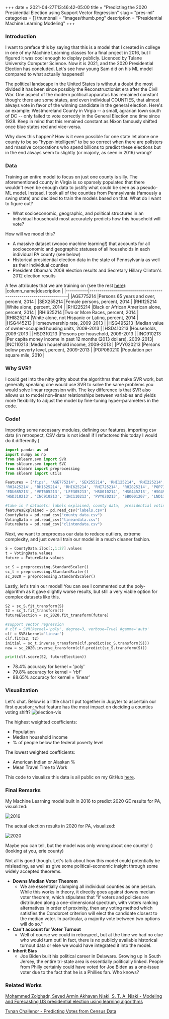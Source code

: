 +++ 
date = 2021-04-27T13:46:42-05:00
title = "Predicting the 2020 Presidential Election using Support Vector Regression"
slug = "pres-ml"
categories = []
thumbnail = "images/thumb.png"
description = "Presidential Machine Learning Modeling"
+++

### Introduction
I want to preface this by saying that this is a model that I created in college in one of my Machine Learning classes for a final project in 2016, but I figured it was cool enough to display publicly. Licenced by Tulane University Computer Science.
Now it is 2021, and the 2020 Presidential Election has concluded. Let's see how young Sam did on his ML model compared to what actually happened!

The political landscape in the United States is without a doubt the most divided it has been since possibly the Reconstructionist era after the Civil War. One aspect of the modern political apparatus has remained constant though: there are some states, and even individual COUNTIES, that almost always vote in favor of the winning candidate in the general election. Here's an example: Westmoreland County in Virgia -- a small, agrarian town south of DC -- only failed to vote correctly in the General Election one time since 1928. Keep in mind that this remained constant as Nixon famously shifted once blue states red and vice-versa.

Why does this happen? How is it even possible for one state let alone one county to be so "hyper-intelligent" to be so correct when there are pollsters and massive corporations who spend billions to predict these elections but in the end always seem to slightly (or majorly, as seen in 2016) wrong?

### Data
Training an entire model to focus on just one county is silly. The aforementioned county in Virgia is so sparsely populated that there wouldn't even be enough data to justify what could be seen as a pseudo-ML model.
Instead, I took all of the counties from Pennsylvania (famously a swing state) and decided to train the models based on that.
What do I want to figure out?
- What socioeconomic, geographic, and political structures in an individual househould most accurately predicts how this household will vote?

How will we model this?
- A massive dataset (woooo machine learning!) that accounts for all socioeconomic and geographic statuses of all households in each individual PA county (see below)
- Historical presidential election data in the state of Pennsylvania as well as their individual counties
- President Obama's 2008 election results and Secretary Hillary Clinton's 2012 election results

A few attributes that we are training on (see the rest [here](https://github.com/k0ley/Projects/tree/master/Machine%20Learning/President%20Model)):
|column_name|description                                                        |
|-----------|-------------------------------------------------------------------|
|AGE775214  |Persons 65 years and over, percent, 2014                           |
|SEX255214  |Female persons, percent, 2014                                      |
|RHI125214  |White alone, percent, 2014                                         |
|RHI225214  |Black or African American alone, percent, 2014                     |
|RHI625214  |Two or More Races, percent, 2014                                   |
|RHI825214  |White alone, not Hispanic or Latino, percent, 2014                 |
|HSG445213  |Homeownership rate, 2009-2013                                      |
|HSG495213  |Median value of owner-occupied housing units, 2009-2013            |
|HSD410213  |Households, 2009-2013                                              |
|HSD310213  |Persons per household, 2009-2013                                   |
|INC910213  |Per capita money income in past 12 months (2013 dollars), 2009-2013|
|INC110213  |Median household income, 2009-2013                                 |
|PVY020213  |Persons below poverty level, percent, 2009-2013                    |
|POP060210  |Population per square mile, 2010                                   |

### Why SVR?
I could get into the nitty gritty about the algorithms that make SVR work, but generally speaking one would use SVR to solve the same problems you would solve linear regression with. The key difference is that SVR also allows us to model non-linear relationships between variables and yields more flexibility to adjust the model by fine-tuning hyper-parameters in the code.



### Code!
Importing some necessary modules, defining our features, importing csv data (in retrospect, CSV data is not ideal! if I refactored this today I would do it differently.)
```python
import pandas as pd
import numpy as np
from sklearn.svm import SVR
from sklearn.svm import SVC
from sklearn import preprocessing
from sklearn import utils

Features = ['fips', 'AGE775214', 'SEX255214', 'RHI125214', 'RHI225214', 'RHI325214',
'RHI425214', 'RHI525214', 'RHI625214', 'RHI725214', 'RHI825214', 'POP715213', 'POP645213',
'EDU685213', 'VET605213', 'LFE305213', 'HSG010214', 'HSG445213', 'HSG495213', 'HSD410213',
'HSD310213', 'INC910213', 'INC110213', 'PVY020213', 'SBO001207', 'LND110210', 'POP060210']

#take in 4 datasets: labels explained, county data,  presidential voting data in 2012, and voting data in 2016
featuresExplained = pd.read_csv("labels.csv")
CountyData = pd.read_csv("county data.csv")
VotingData = pd.read_csv("lineardata.csv")
FutureData = pd.read_csv("clintondata.csv")
```

Next, we want to preprocess our data to reduce outliers, extreme complexity, and just overall train our model in a much cleaner fashion.
```python
S = CountyData.iloc[:,1:27].values
t = VotingData.values
future = FutureData.values

sc_S = preprocessing.StandardScaler()
sc_t = preprocessing.StandardScaler()
sc_2020 = preprocessing.StandardScaler()
```

Lastly, let's train our model! You can see I commented out the poly-algorithm as it gave slightly worse results, but still a very viable option for complex datasets like this.
```python
S2 = sc_S.fit_transform(S)
t2 = sc_t.fit_transform(t)
futureElection = sc_2020.fit_transform(future)

#support vector regression
# clf = SVR(kernel='poly', degree=3, verbose=True) #gamma='auto'
clf = SVR(kernel='linear')
clf.fit(S2, t2)
initial = sc_t.inverse_transform(clf.predict(sc_S.transform(S)))
new = sc_2020.inverse_transform(clf.predict(sc_S.transform(S)))

print(clf.score(S2, futureElection))
```

- 78.4% accuracy for kernel = 'poly'
- 79.8% accuracy for kernel = 'rbf'
- 88.65% accuracy for kernel = 'linear'

### Visualization

Let's chat. Below is a little chart I put together in Jupyter to ascertain our first question: what feature has the most impact on deciding a counties voting shift?
![election-vis](/images/chart.png)

The highest weighted coefficients:
- Population
- Median household income
- % of people below the federal poverty level

The lowest weighted coefficients:
- American Indian or Alaskan %
- Mean Travel Time to Work

This code to visualize this data is all public on my GitHub [here](https://github.com/k0ley).

### Final Remarks

My Machine Learning model built in 2016 to predict 2020 GE results for PA, visualized:

![2016](/images/2016.png)

The actual election results in 2020 for PA, visualized:

![2020](/images/2020.png)


Maybe you can tell, but the model was only wrong about one county! :) (looking at you, erie county)

Not all is good though. Let's talk about how this model could potentially be misleading, as well as give some political-economic insight through some widely accepted theorems.
- **Downs Median Voter Theorem**
    - We are essentially clumping all individual counties as one person. While this works in theory, it directly goes against downs median voter theorem, which stipulates that "if voters and policies are distributed along a one-dimensional spectrum, with voters ranking alternatives in order of proximity, then any voting method which satisfies the Condorcet criterion will elect the candidate closest to the median voter. In particular, a majority vote between two options will do so."
- **Can't account for Voter Turnout**
	- Well of course we could in retrospect, but at the time we had no clue who would turn out! In fact, there is no publicly available historical turnout data or else we would have integrated it into the model.
- **Inherit Bias**
	- Joe Biden built his political career in Delaware. Growing up in South Jersey, the entire tri-state area is essentially politically linked. People from Philly certainly could have voted for Joe Biden as a one-issue voter due to the fact that he is a Phillies fan. Who knows?

### Related Works
[Mohammed Zolghadr, Seyed Armin Akhavan Niaki, S. T. A. Niaki - Modeling and Forecasting US presidential election using learning algorithms](https://www.researchgate.net/publication/319617652_Modeling_and_Forecasting_US_Presidential_Election_Using_Learning_Algorithms)

[Tynan Challenor - Predicting Votes from Census Data](http://cs229.stanford.edu/proj2017/final-reports/5232542.pdf)

